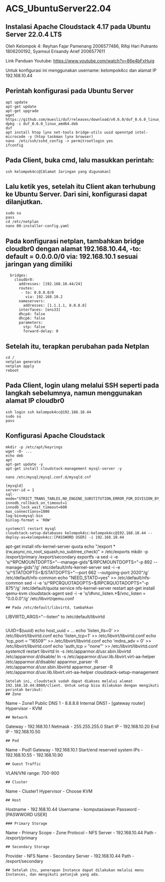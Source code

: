 # ACS_UbuntuServer22.04
## Instalasi Apache Cloudstack 4.17 pada Ubuntu Server 22.0.4 LTS
Oleh Kelompok 4: Reyhan Fajar Pamenang 2006577486, Rifqi Hari Putranto 1806200192, Syamsul Erisandy Arief 2006577611

Link Panduan Youtube: https://www.youtube.com/watch?v=86e4bFxHuig

Untuk konfigurasi ini menggunakan username: kelompok4cc dan alamat IP 192.168.10.44

## Perintah konfigurasi pada Ubuntu Server
```
apt update
apt-get update
apt-get upgrade
wget https://github.com/muesli/duf/releases/download/v0.6.0/duf_0.6.0_linux_amd64.deb
dpkg -i duf_0.6.0_linux_amd64.deb
duf
apt install htop lynx net-tools bridge-utils uuid openntpd intel-microcode -y (htop taskman lynx browser)
nano  /etc/ssh/sshd_config -> permitrootlogin yes
ifconfig
```
## Pada Client, buka cmd, lalu masukkan perintah:
```
ssh kelompok4cc@[Alamat Jaringan yang digunakan]
```
## Lalu ketik yes, setelah itu Client akan terhubung ke Ubuntu Server. Dari sini, konfigurasi dapat dilanjutkan.
```
sudo su
pass 
cd /etc/netplan
nano 00-installer-config.yaml
```
## Pada konfigurasi netplan, tambahkan bridge cloudbr0 dengan alamat 192.168.10.44, -to: default = 0.0.0.0/0 via: 192.168.10.1 sesuai jaringan yang dimiliki
```
  bridges:
    cloudbr0:
      addresses: [192.168.10.44/24]
      routes:
       - to: 0.0.0.0/0
         via: 192.168.10.2
      nameservers:
        addresses: [1.1.1.1, 8.8.8.8]
      interfaces: [ens33]
      dhcp4: false
      dhcp6: false
      parameters:
        stp: false
        forward-delay: 0
```
## Setelah itu, terapkan perubahan pada Netplan
```
cd /
netplan generate
netplan apply
reboot
```
## Pada Client, login ulang melalui SSH seperti pada langkah sebelumnya, namun menggunakan alamat IP cloudbr0
```
ssh login ssh kelompok4cc@192.168.10.44
sudo su
pass
```
## Konfigurasi Apache Cloudstack
```
mkdir -p /etc/apt/keyrings
wget -O- ...
echo deb
apt
apt-get update -y
apt-get install cloudstack-management mysql-server -y

nano /etc/mysql/mysql.conf.d/mysqld.cnf
```
```
[mysqld]
server-id = 1
sql-mode="STRICT_TRANS_TABLES,NO_ENGINE_SUBSTITUTION,ERROR_FOR_DIVISION_BY_ZERO,NO_ZERO_DATE,NO_ZERO_IN_DATE,NO_ENGINE_SUBSTITUTION"
innodb_rollback_on_timeout=1
innodb_lock_wait_timeout=600
max_connections=1000
log-bin=mysql-bin
binlog-format = 'ROW'
```
```
systemctl restart mysql
cloudstack-setup-databases kelompok4cc:kelompok4cc@192.168.10.44 --deploy-as=kelompok4cc:[PASSWORD USER] -i 192.168.10.44
```
apt-get install nfs-kernel-server quota
echo "/export  *(rw,async,no_root_squash,no_subtree_check)" > /etc/exports
mkdir -p /export/primary /export/secondary
exportfs -a
sed -i -e 's/^RPCMOUNTDOPTS="--manage-gids"$/RPCMOUNTDOPTS="-p 892 --manage-gids"/g' /etc/default/nfs-kernel-server
sed -i -e 's/^STATDOPTS=$/STATDOPTS="--port 662 --outgoing-port 2020"/g' /etc/default/nfs-common
echo "NEED_STATD=yes" >> /etc/default/nfs-common
sed -i -e 's/^RPCRQUOTADOPTS=$/RPCRQUOTADOPTS="-p 875"/g' /etc/default/quota
service nfs-kernel-server restart
apt-get install qemu-kvm cloudstack-agent
sed -i -e 's/\#vnc_listen.*$/vnc_listen = "0.0.0.0"/g' /etc/libvirt/qemu.conf
```
## Pada /etc/default/libvirtd, tambahkan 
```
LIBVIRTD_ARGS="--listen" to /etc/default/libvirtd
```
```
UUID=$(uuid)
echo host_uuid = ...
echo 'listen_tls=0' >> /etc/libvirt/libvirtd.conf
echo 'listen_tcp=1' >> /etc/libvirt/libvirtd.conf
echo 'tcp_port = "16509"' >> /etc/libvirt/libvirtd.conf
echo 'mdns_adv = 0' >> /etc/libvirt/libvirtd.conf
echo 'auth_tcp = "none"' >> /etc/libvirt/libvirtd.conf
systemctl restart libvirtd
ln -s /etc/apparmor.d/usr.sbin.libvirtd /etc/apparmor.d/disable/
ln -s /etc/apparmor.d/usr.lib.libvirt.virt-aa-helper /etc/apparmor.d/disable/
apparmor_parser -R /etc/apparmor.d/usr.sbin.libvirtd
apparmor_parser -R /etc/apparmor.d/usr.lib.libvirt.virt-aa-helper
cloudstack-setup-management
```
Setelah ini, cloudstack sudah dapat diakses melalui alamat 192.168.10.44:8080/client. Untuk setup bisa dilakukan dengan mengikuti perintah berikut:
## Zone
```
Name - Zone1
Public DNS 1 - 8.8.8.8
Internal DNS1 - [gateway router]
Hypervisor - KVM
```
## Network
```
Gateway - 192.168.10.1
Netmask - 255.255.255.0
Start IP - 192.168.10.20
End IP - 192.168.10.50
```
## Pod
```
Name - Pod1
Gateway - 192.168.10.1
Start/end reserved system IPs - 192.168.10.55 - 192.168.10.90
```
## Guest Traffic
```
VLAN/VNI range: 700-900
```
## Cluster
```
Name - Cluster1
Hypervisor - Choose KVM
```
## Host
```
Hostname - 192.168.10.44
Username - komputasiawan
Password - [PASWWORD USER]
```
### Primary Storage
```
Name - Primary
Scope - Zone
Protocol - NFS
Server - 192.168.10.44
Path - /export/primary
```
## Secondary Storage
```
Provider - NFS
Name - Secondary
Server - 192.168.10.44
Path - /export/secondary
```
## Setelah itu, penerapan Instance dapat dilakukan melalui menu Instances, dan mengikuti petunjuk yang ada.
